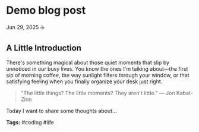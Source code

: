 # Demo blog post
Jun 29, 2025 ☕

## A Little Introduction
There's something magical about those quiet moments that slip by unnoticed in our busy lives. You know the ones I'm talking about—the first sip of morning coffee, the way sunlight filters through your window, or that satisfying feeling when you finally organize your desk just right.

> "The little things? The little moments? They aren't little." — Jon Kabat-Zinn

Today I want to share some thoughts about...


**Tags:** #coding #life